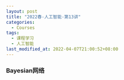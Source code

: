 ```yaml
---
layout: post
title: "2022春-人工智能-第13讲"
categories: 
  - Courses
tags:
  - 课程学习
  - 人工智能
last_modified_at: 2022-04-07T21:00:52+08:00
---
```


### Bayesian网络



